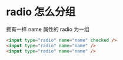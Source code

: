 # radio 怎么分组

拥有一样 name 属性的 radio 为一组

```html
<input type="radio" name="name" checked />
<input type="radio" name="name" />
<input type="radio" name="name" />
```